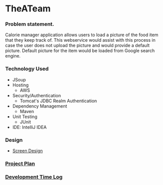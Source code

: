 # TheATeam
### Problem statement.
Calorie manager application allows users to load a picture of the food 
item that they keep track of. This webservice would assist with this process 
in case the user does not upload the picture and would provide a default picture. 
Default picture for the item would be loaded from Google search engine.

### Technology Used
* JSoup
* Hosting
  * AWS
* Security/Authentication
  * Tomcat's JDBC Realm Authentication
* Dependency Management
  * Maven
* Unit Testing
  * JUnit
* IDE: IntelliJ IDEA

### Design
* [Screen Design](DesignDocuments/Screens.md)
### [Project Plan](ProgressPlan.md)
### [Development Time Log](Log.md)